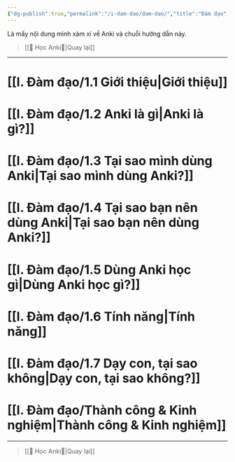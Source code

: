 ```yaml
---
{"dg-publish":true,"permalink":"/i-dam-dao/dam-dao/","title":"Đàm đạo","noteIcon":3}
---
```


Là mấy nội dung mình xàm xí về Anki và chuỗi hướng dẫn này.

> [[🌟 Học Anki🌟\|Quay lại]]
___
# [[I. Đàm đạo/1.1 Giới thiệu\|Giới thiệu]]
# [[I. Đàm đạo/1.2 Anki là gì\|Anki là gì?]]
# [[I. Đàm đạo/1.3 Tại sao mình dùng Anki\|Tại sao mình dùng Anki?]]
# [[I. Đàm đạo/1.4 Tại sao bạn nên dùng Anki\|Tại sao bạn nên dùng Anki?]]
# [[I. Đàm đạo/1.5 Dùng Anki học gì\|Dùng Anki học gì?]]
# [[I. Đàm đạo/1.6 Tính năng\|Tính năng]]
# [[I. Đàm đạo/1.7 Dạy con, tại sao không\|Dạy con, tại sao không?]]
# [[I. Đàm đạo/Thành công & Kinh nghiệm\|Thành công & Kinh nghiệm]]
___
> [[🌟 Học Anki🌟\|Quay lại]]